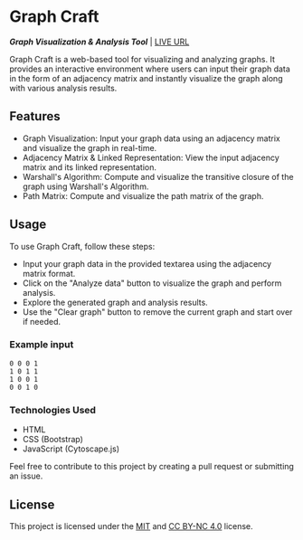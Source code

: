 # Graph Craft
***Graph Visualization & Analysis Tool*** | [LIVE URL](https://pronad1.github.io/Graph-Visualizations/)

Graph Craft is a web-based tool for visualizing and analyzing graphs. It provides an interactive environment where users can input their graph data in the form of an adjacency matrix and instantly visualize the graph along with various analysis results.


## Features

- Graph Visualization: Input your graph data using an adjacency matrix and visualize the graph in real-time.
- Adjacency Matrix & Linked Representation: View the input adjacency matrix and its linked representation.
- Warshall's Algorithm: Compute and visualize the transitive closure of the graph using Warshall's Algorithm.
- Path Matrix: Compute and visualize the path matrix of the graph.

## Usage

To use Graph Craft, follow these steps:

- Input your graph data in the provided textarea using the adjacency matrix format.
- Click on the "Analyze data" button to visualize the graph and perform analysis.
- Explore the generated graph and analysis results.
- Use the "Clear graph" button to remove the current graph and start over if needed.

### Example input

```
0 0 0 1
1 0 1 1
1 0 0 1
0 0 1 0
```

### Technologies Used

- HTML
- CSS (Bootstrap)
- JavaScript (Cytoscape.js)

Feel free to contribute to this project by creating a pull request or submitting an issue.

## License

This project is licensed under the [MIT](LICENSE) and [CC BY-NC 4.0](https://creativecommons.org/licenses/by-nc/4.0/) license.
